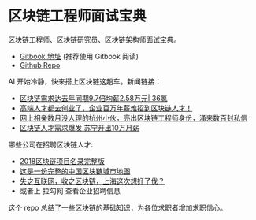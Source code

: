 # 区块链工程师面试宝典
区块链工程师、区块链研究员、区块链架构师面试宝典。

+ [Gitbook 地址](https://www.gitbook.com/read/book/chrislinn/blockchain-cheatsheet) (推荐使用 Gitbook 阅读)
+ [Github Repo](https://github.com/ChrisLinn/blockchain-cheatsheet)


AI 开始冷静，快来搭上区块链这趟车。新闻链接：

+ [区块链需求达去年同期9.7倍均薪2.58万元| 36氪](https://36kr.com/newsflashes/106819)
+ [高端人才都去创业了，企业百万年薪难招到区块链人才！](https://36kr.com/p/5116762.html)
+ [网上相亲数月没人理的杭州小伙，亮出区块链工程师身份，涌来数百封私信](https://zj.zjol.com.cn/news/861631.html)
+ [区块链人才需求爆发 苏宁开出10万月薪](http://www.jinse.com/lives/17711.htm)


哪些公司在招聘区块链人才:

+ [2018区块链项目名录完整版](https://github.com/ChrisLinn/blockchain-cheatsheet/blob/master/docs/2018-blockchain-projects.pdf)
+ [这是一份完整的中国区块链城市地图](https://36kr.com/p/5122683.html)
+ [失之互联网，收之区块链，上海这次想好了伐？](https://36kr.com/p/5117614.html)
+ 或者上 拉勾网 查看企业招聘信息


这个 repo 总结了一些区块链的基础知识，为各位求职者增加求职信心。
